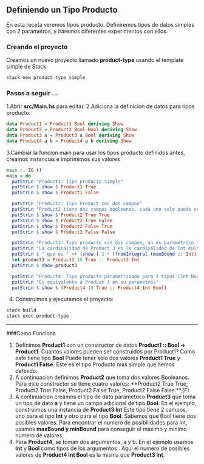 ## Definiendo un Tipo Producto

En esta receta veremos tipos producto. Definiremos tipos de datos simples con 2 parametros, y haremos diferentes experimentos con ellos.

### Creando el proyecto

Creamos un nuevo proyecto llamado **product-type**  usando el template simple de Stack:

```bash
stack new product-type simple
```
### Pasos a seguir ...

1.Abrir **src/Main.hs** para editar.
2.Adiciona la definicion de datos para tipos producto:
```haskell
data Product1 = Product1 Bool deriving Show
data Product2 = Product2 Bool Bool deriving Show
data Product3 a = Product3 a Bool deriving Show
data Product4 a b = Product4 a b deriving Show
```
3.Cambiar la funcion main para usar los tipos producto definidos antes, creamos instancias e imprimimos sus valores 
```haskell
main :: IO ()
main = do
  putStrLn "Product1: Tipo producto simple"
  putStrLn $ show $ Product1 True
  putStrLn $ show $ Product1 False

  putStrLn "Product2: Tipo Product con dos campos"
  putStrLn "Product2 tiene dos campos booleanos. cada uno solo puede ser true o false"
  putStrLn $ show $ Product2 True True
  putStrLn $ show $ Product2 True False
  putStrLn $ show $ Product2 False True
  putStrLn $ show $ Product2 False False

  putStrLn "Product3: Tipo producto con dos campos, un es parametrico (Int)"
  putStrLn "La cardinalidad de Product 3 es la cardinalidad de Int multiplicada por 2"
  putStrLn $ " que es " ++ (show ( 2 * (fromIntegral (maxBound :: Int) - fromIntegral (minBound :: Int) + 1 )))
  let product3 = Product3 10 True :: Product3 Int
  putStrLn $ show product3

  putStrLn "Product4: Tipo producto parametrizado para 2 tipos (Int Bool)"
  putStrLn "Es equivalente a Product 3 en su parametros"
  putStrLn $ show $ (Product4 10 True :: Product4 Int Bool)
```
4. Construimos y ejecutamos el proyecto:
```bash
stack build
stack exec product-type
```
---
###Como Funciona

1. Definimos **Product1** con un constructor de datos **Product1 :: Bool -> Product1**. Cuantos valores pueden ser construidos por Product1? Como este tiene tipo **Bool** Puede tener solo dos valores **Product1 True** y **Product1 False**. Este es el tipo Producto mas simple que hemos definido.
2. A continuacion definimos **Product2** que toma dos valores Booleanos. Para este constructor se tiene cuatro valores: **Product2 True True, Product2 True False, Product2 False True, Product2 False False **.(F)
3. A continuacion creamos el tipo de dato parametrico **Product3** que toma un tipo de dato **a** y tiene un campo adicional de tipo **Bool**. En el ejemplo, construimos una instancia de **Product3 Int** Este tipo tiene 2 campos, uno para el tipo **Int** y otro para el tipo **Bool**. Sabemos que Bool tiene dos posibles valores. Para encontrar el numero de posibilidades para Int, usamos **maxBound y minBound** para conseguir el maximo y minimo numero de valores.
4. Para **Product4**, se toman dos argumentos, a y b. En el ejemplo usamos **Int** y **Bool** como tipos de los argumentos . Aqui el numero de posibles valores de **Product4 Int Bool** es la misma que **Product3 Int**.
